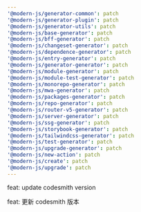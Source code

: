 ```yaml
---
'@modern-js/generator-common': patch
'@modern-js/generator-plugin': patch
'@modern-js/generator-utils': patch
'@modern-js/base-generator': patch
'@modern-js/bff-generator': patch
'@modern-js/changeset-generator': patch
'@modern-js/dependence-generator': patch
'@modern-js/entry-generator': patch
'@modern-js/generator-generator': patch
'@modern-js/module-generator': patch
'@modern-js/module-test-generator': patch
'@modern-js/monorepo-generator': patch
'@modern-js/mwa-generator': patch
'@modern-js/packages-generator': patch
'@modern-js/repo-generator': patch
'@modern-js/router-v5-generator': patch
'@modern-js/server-generator': patch
'@modern-js/ssg-generator': patch
'@modern-js/storybook-generator': patch
'@modern-js/tailwindcss-generator': patch
'@modern-js/test-generator': patch
'@modern-js/upgrade-generator': patch
'@modern-js/new-action': patch
'@modern-js/create': patch
'@modern-js/upgrade': patch
---
```


feat: update codesmith version

feat: 更新 codesmith 版本
